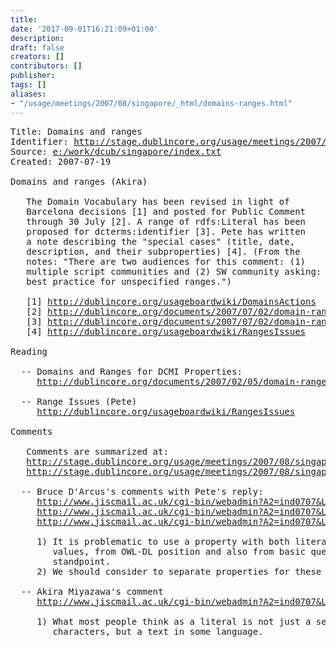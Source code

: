 ```yaml
---
title: 
date: '2017-09-01T16:21:09+01:00'
description: 
draft: false
creators: []
contributors: []
publisher: 
tags: []
aliases:
- "/usage/meetings/2007/08/singapore/_html/domains-ranges.html"
---
```


<pre>
Title: Domains and ranges
Identifier: <a href="http://stage.dublincore.org/usage/meetings/2007/08/singapore/.html/domains-ranges.html">http://stage.dublincore.org/usage/meetings/2007/08/singapore/.html/domains-ranges.html</a>
Source: <a href="file://localhost/e:/work/dcub/singapore/index.txt">e:/work/dcub/singapore/index.txt</a>
Created: 2007-07-19

Domains and ranges (Akira)

   The Domain Vocabulary has been revised in light of
   Barcelona decisions [1] and posted for Public Comment
   through 30 July [2]. A range of rdfs:Literal has been
   proposed for dcterms:identifier [3]. Pete has written
   a note describing the "special cases" (title, date,
   description, and their subproperties) [4]. (From the
   notes: "There are two audiences for this comment: (1)
   multiple script communities and (2) SW community asking:
   best practice for unspecified ranges.")

   [1] <a href="http://dublincore.org/usageboardwiki/DomainsActions">http://dublincore.org/usageboardwiki/DomainsActions</a>
   [2] <a href="http://dublincore.org/documents/2007/07/02/domain-range/">http://dublincore.org/documents/2007/07/02/domain-range/</a>
   [3] <a href="http://dublincore.org/documents/2007/07/02/domain-range/#dctermsidentifier">http://dublincore.org/documents/2007/07/02/domain-range/#dctermsidentifier</a>
   [4] <a href="http://dublincore.org/usageboardwiki/RangesIssues">http://dublincore.org/usageboardwiki/RangesIssues</a>

Reading

  -- Domains and Ranges for DCMI Properties:
     <a href="http://dublincore.org/documents/2007/02/05/domain-range/">http://dublincore.org/documents/2007/02/05/domain-range/</a>

  -- Range Issues (Pete)
     <a href="http://dublincore.org/usageboardwiki/RangesIssues">http://dublincore.org/usageboardwiki/RangesIssues</a>

Comments

   Comments are summarized at:
   <a href="http://stage.dublincore.org/usage/meetings/2007/08/singapore/domains-digest1.txt">http://stage.dublincore.org/usage/meetings/2007/08/singapore/domains-digest1.txt</a>
   <a href="http://stage.dublincore.org/usage/meetings/2007/08/singapore/domains-digest2.txt">http://stage.dublincore.org/usage/meetings/2007/08/singapore/domains-digest2.txt</a>

  -- Bruce D'Arcus's comments with Pete's reply:
     <a href="http://www.jiscmail.ac.uk/cgi-bin/webadmin?A2=ind0707&amp;L=dc-architecture&amp;T=0&amp;F=&amp;S=&amp;P=413">http://www.jiscmail.ac.uk/cgi-bin/webadmin?A2=ind0707&amp;L=dc-architecture&amp;T=0&amp;F=&amp;S=&amp;P=413</a>
     <a href="http://www.jiscmail.ac.uk/cgi-bin/webadmin?A2=ind0707&amp;L=dc-architecture&amp;T=0&amp;F=&amp;S=&amp;P=541">http://www.jiscmail.ac.uk/cgi-bin/webadmin?A2=ind0707&amp;L=dc-architecture&amp;T=0&amp;F=&amp;S=&amp;P=541</a>
     <a href="http://www.jiscmail.ac.uk/cgi-bin/webadmin?A2=ind0707&amp;L=dc-architecture&amp;T=0&amp;F=&amp;S=&amp;P=680">http://www.jiscmail.ac.uk/cgi-bin/webadmin?A2=ind0707&amp;L=dc-architecture&amp;T=0&amp;F=&amp;S=&amp;P=680</a>

     1) It is problematic to use a property with both literal and non-literal
        values, from OWL-DL position and also from basic query and processing
        standpoint.
     2) We should consider to separate properties for these cases.

  -- Akira Miyazawa's comment
     <a href="http://www.jiscmail.ac.uk/cgi-bin/webadmin?A2=ind0707&amp;L=dc-architecture&amp;T=0&amp;F=&amp;S=&amp;P=3061">http://www.jiscmail.ac.uk/cgi-bin/webadmin?A2=ind0707&amp;L=dc-architecture&amp;T=0&amp;F=&amp;S=&amp;P=3061</a>

     1) What most people think as a literal is not just a sequence of
        characters, but a text in some language.

</pre>
